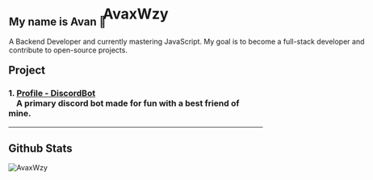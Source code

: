 <h1 align="center">AvaxWzy</h1>

<div>
   <div style = "position": relative; top: 10p right: 80px;>
      <div style = "position: fixed; left: 229px; top: 80px;">
         <h2>My name is Avan 👋</h2>
         <p>A Backend Developer and currently mastering JavaScript. My goal is to become a full-stack developer and contribute to open-source projects.</p>
</div>

</div>
   
<br>
<br>

## Project
<h3>1. <a href="https://github.com/Serzv/Profile-DiscordBot">Profile - DiscordBot</a><br>
&nbsp;&nbsp;&nbsp; A primary discord bot made for fun with a best friend of mine.
</h3>

---

## Github Stats
![AvaxWzy](https://github-readme-stats.vercel.app/api?username=avaxwzy&show_icons=true&theme=radical)
